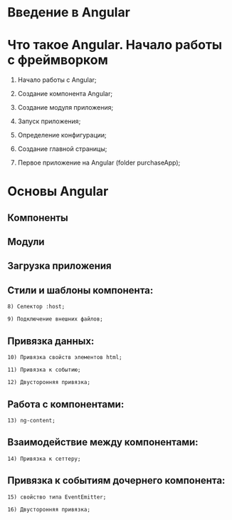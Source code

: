 # Введение в Angular

# Что такое Angular. Начало работы с фреймворком

1) Начало работы c Angular;

2) Создание компонента Angular;

3) Создание модуля приложения;

4) Запуск приложения;

5) Определение конфигурации;

6) Создание главной страницы;

7) Первое приложение на Angular (folder purchaseApp);

# Основы Angular

## Компоненты

## Модули

## Загрузка приложения

## Стили и шаблоны компонента:

	8) Селектор :host;

	9) Подключение внешних файлов;

## Привязка данных:

	10) Привязка свойств элементов html;

	11) Привязка к событию;

	12) Двусторонняя привязка;

## Работа с компонентами:

	13) ng-content;

## Взаимодействие между компонентами:

	14) Привязка к сеттеру;

## Привязка к событиям дочернего компонента:

	15) свойство типа EventEmitter;

	16) Двусторонняя привязка;